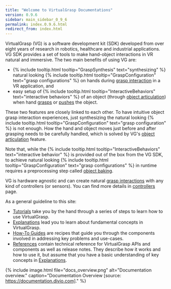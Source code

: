 ```yaml
---
title: "Welcome to VirtualGrasp Documentations"
version: 0.9.6
sidebar: main_sidebar_0_9_6
permalink: index.0.9.6.html
redirect_from: index.html
---
```


VirtualGrasp (VG) is a software development kit (SDK) developed from over eight years of research in robotics, healthcare and industrial applications.
VG SDK provides a set of tools to make hand-object interactions in VR natural and immersive. The two main benefits of using VG are:
* {% include tooltip.html tooltip="GraspSynthesis" text="synthesizing" %} natural looking {% include tooltip.html tooltip="GraspConfiguration" text="grasp configurations" %} on hands during [grasp interaction](grasp_interaction.0.9.6.html) in a VR application, and
* easy setup of {% include tooltip.html tooltip="InteractiveBehaviors" text="interactive behaviors" %} of an object (through [object articulation](object_articulation.0.9.6.html)) when hand [grasps](grasp_interaction.0.9.6.html) or [pushes](push_interaction.0.9.6.html) the object. 

These two features are closely linked to each other. 
To have intuitive object grasp interaction experiences, just synthesizing the natural looking 
{% include tooltip.html tooltip="GraspConfiguration" text="grasp configuration" %} is not enough. How the hand and object moves just before and after grasping needs to be carefully handled, which is solved by VG's [object articulation](object_articulation.0.9.6.html) feature.


Note that, while the {% include tooltip.html tooltip="InteractiveBehaviors" text="interactive behavior" %} is provided out of the box from the VG SDK, 
to achieve natural looking {% include tooltip.html tooltip="GraspConfiguration" text="grasp configurations" %} in runtime
requires a preprocessing step called [object baking](object_baking.0.9.6.html).

VG is hardware agnostic and can create natural [grasp interactions](grasp_interaction.0.9.6.html) with any kind of controllers (or sensors). 
You can find more details in [controllers](controllers.0.9.6.html) page.

As a general guideline to this site:

* [Tutorials](unity_get_started_installation.0.9.6.html) take you by the hand through a series of steps to learn how to use VirtualGrasp.
* [Explanations](controllers.0.9.6.html) lead you to learn about fundamental concepts in VirtualGrasp.
* [How-To Guides](unity_component_myvirtualgrasp.0.9.6.html) are recipes that guide you through the components involved in addressing key problems and use-cases.
* [References](virtualgrasp_unityapi.0.9.6.html) contain technical reference for VirtualGrasp APIs and components as well as release notes. They describe how it works and how to use it,
 but assume that you have a basic understanding of key concepts in [Explanations](controllers.0.9.6.html).

{% include image.html file="docs_overview.png" alt="Documentation overview." caption="Documentation Overview [source: https://documentation.divio.com]." %}